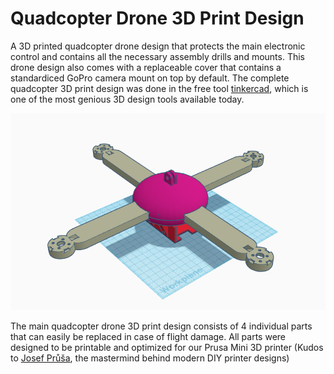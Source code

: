 # Quadcopter Drone 3D Print Design
A 3D printed quadcopter drone design that protects the main electronic control and contains all the necessary assembly drills and mounts. 
This drone design also comes with a replaceable cover that contains a standardiced GoPro camera mount on top by default.
The complete quadcopter 3D print design was done in the free tool [tinkercad](https://www.tinkercad.com/), which is one of the most genious 3D design tools available today.

![Complete quadcopter 3D print model](./drone_complete_model.png)

The main quadcopter drone 3D print design consists of 4 individual parts that can easily be replaced in case of flight damage. All parts were designed to be printable and optimized for our Prusa Mini 3D printer (Kudos to [Josef Průša](https://www.prusaprinters.org/), the mastermind behind modern DIY printer designs)
